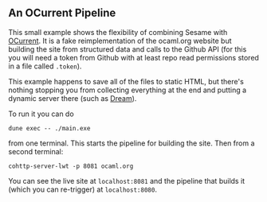 An OCurrent Pipeline
--------------------

This small example shows the flexibility of combining Sesame with [OCurrent](https://github.com/ocurrent/ocurrent). It is a fake reimplementation of the ocaml.org website but building the site from structured data and calls to the Github API (for this you will need a token from Github with at least repo read permissions stored in a file called `.token`). 

This example happens to save all of the files to static HTML, but there's nothing stopping you from collecting everything at the end and putting a dynamic server there (such as [Dream](https://github.com/aantron/dream)).

To run it you can do 

```
dune exec -- ./main.exe
```

from one terminal. This starts the pipeline for building the site. Then from a second terminal: 

```
cohttp-server-lwt -p 8081 ocaml.org
```

You can see the live site at `localhost:8081` and the pipeline that builds it (which you can re-trigger) at `localhost:8080`.